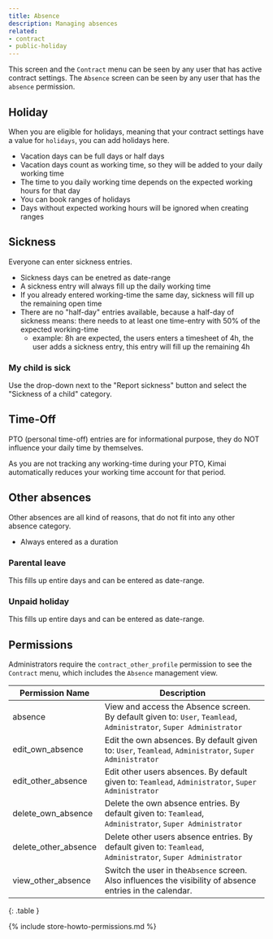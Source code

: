 ```yaml
---
title: Absence
description: Managing absences
related:
- contract
- public-holiday
---
```


This screen and the `Contract` menu can be seen by any user that has active contract settings.
The `Absence` screen can be seen by any user that has the `absence` permission.

## Holiday

When you are eligible for holidays, meaning that your contract settings have a value for `holidays`, you can add holidays here.

- Vacation days can be full days or half days
- Vacation days count as working time, so they will be added to your daily working time
- The time to you daily working time depends on the expected working hours for that day
- You can book ranges of holidays
- Days without expected working hours will be ignored when creating ranges

## Sickness

Everyone can enter sickness entries. 

- Sickness days can be enetred as date-range
- A sickness entry will always fill up the daily working time
- If you already entered working-time the same day, sickness will fill up the remaining open time
- There are no "half-day" entries available, because a half-day of sickness means: there needs to at least one time-entry with 50% of the expected working-time
  - example: 8h are expected, the users enters a timesheet of 4h, the user adds a sickness entry, this entry will fill up the remaining 4h

### My child is sick

Use the drop-down next to the "Report sickness" button and select the "Sickness of a child" category.

## Time-Off

PTO (personal time-off) entries are for informational purpose, they do NOT influence your daily time by themselves.

As you are not tracking any working-time during your PTO, Kimai automatically reduces your working time account for that period.

## Other absences

Other absences are all kind of reasons, that do not fit into any other absence category. 

- Always entered as a duration  

### Parental leave

This fills up entire days and can be entered as date-range.

### Unpaid holiday

This fills up entire days and can be entered as date-range.

## Permissions

Administrators require the `contract_other_profile` permission to see the `Contract` menu, which includes the `Absence` management view.

| Permission Name        | Description                                                                                                         |
|------------------------|---------------------------------------------------------------------------------------------------------------------|
| absence                | View and access the Absence screen. By default given to: `User`, `Teamlead`, `Administrator`, `Super Administrator` |
| edit_own_absence       | Edit the own absences. By default given to: `User`, `Teamlead`, `Administrator`, `Super Administrator`              | 
| edit_other_absence     | Edit other users absences. By default given to: `Teamlead`, `Administrator`, `Super Administrator`                  |
| delete_own_absence     | Delete the own absence entries. By default given to: `Teamlead`, `Administrator`, `Super Administrator`             |
| delete_other_absence   | Delete other users absence entries. By default given to: `Teamlead`, `Administrator`, `Super Administrator`         |
| view_other_absence     | Switch the user in the`Absence` screen. Also influences the visibility of absence entries in the calendar.          |
{: .table }

{% include store-howto-permissions.md %}
